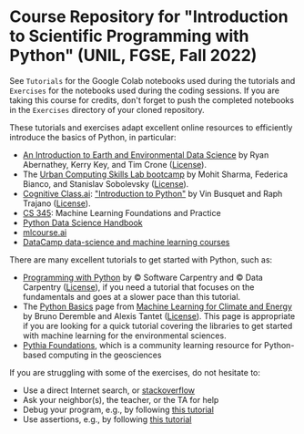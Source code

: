 # Course Repository for "Introduction to Scientific Programming with Python" (UNIL, FGSE, Fall 2022)

See `Tutorials` for the Google Colab notebooks used during the tutorials and `Exercises` for the notebooks used during the coding sessions. If you are taking this course for credits, don't forget to push the completed notebooks in the `Exercises` directory of your cloned repository.

These tutorials and exercises adapt excellent online resources to efficiently introduce the basics of Python, in particular:   
     
- [An Introduction to Earth and Environmental Data Science](https://earth-env-data-science.github.io/intro.html) by Ryan Abernathey, Kerry Key, and Tim Crone ([License](https://creativecommons.org/licenses/by-sa/4.0/)).      
- The [Urban Computing Skills Lab bootcamp](https://github.com/Mohitsharma44/ucsl17) by Mohit Sharma, Federica Bianco, and Stanislav Sobolevsky ([License](https://github.com/Mohitsharma44/ucsl17/blob/master/LICENSE)).     
- [Cognitive Class.ai](https://cognitiveclass.ai/): ["Introduction to Python"](https://github.com/computationalcore/introduction-to-python) by Vin Busquet and Raph Trajano ([License](https://github.com/computationalcore/introduction-to-python/blob/master/LICENSE)).         
- [CS 345](https://www.online.colostate.edu/courses/CS/CS345.dot): Machine Learning Foundations and Practice       
- [Python Data Science Handbook](https://www.oreilly.com/library/view/python-data-science/9781491912126/)       
- [mlcourse.ai](https://mlcourse.ai/book/topic02/topic02_additional_seaborn_matplotlib_plotly.html)      
- [DataCamp data-science and machine learning courses](https://github.com/ozlerhakan/datacamp)       

There are many excellent tutorials to get started with Python, such as:     
      
- [Programming with Python](https://swcarpentry.github.io/python-novice-inflammation/) by © Software Carpentry and © Data Carpentry ([License](https://creativecommons.org/licenses/by/4.0/)), if you need a tutorial that focuses on the fundamentals and goes at a slower pace than this tutorial.
- The [Python Basics](https://energy4climate.pages.in2p3.fr/public/education/machine_learning_for_climate_and_energy/notebooks/1_tutorial_introduction.html) page from [Machine Learning for Climate and Energy](https://energy4climate.pages.in2p3.fr/public/education/machine_learning_for_climate_and_energy/chapters/frontmatter.html) by Bruno Deremble and Alexis Tantet ([License](https://creativecommons.org/licenses/by-sa/4.0/)). This page is appropriate if you are looking for a quick tutorial covering the libraries to get started with machine learning for the environmental sciences.   
- [Pythia Foundations](https://foundations.projectpythia.org/landing-page.html), which is a community learning resource for Python-based computing in the geosciences     

If you are struggling with some of the exercises, do not hesitate to:     
    
- Use a direct Internet search, or [stackoverflow](https://stackoverflow.com/)
- Ask your neighbor(s), the teacher, or the TA for help
- Debug your program, e.g., by following [this tutorial](https://swcarpentry.github.io/python-novice-inflammation/11-debugging/index.html)
- Use assertions, e.g., by following [this tutorial](https://swcarpentry.github.io/python-novice-inflammation/10-defensive/index.html)
